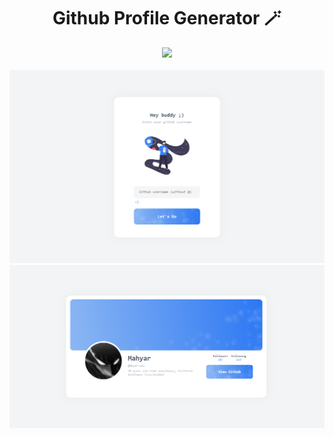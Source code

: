 
<h1 align="center">Github Profile Generator 🪄</h1>
<div align="center">
<a href="https://mhyar-nsi.github.io/Github-Profile/" target="_blank"><img src="https://img.shields.io/badge/TRY-Demo-%233B82F6?style=for-the-badge"></a>
</div><br>
<img src="https://raw.githubusercontent.com/Mhyar-nsi/Github-Profile/main/img/github-profile-1.png">
<img src="https://raw.githubusercontent.com/Mhyar-nsi/Github-Profile/main/img/github-profile-2.png">
